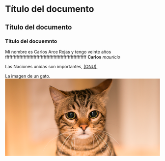 # Título del documento
## Título del documento
### Titulo del docuemnto

Mi nombre es Carlos Arce Rojas y   tengo
veinte años fffffffffffffffffffffffffffffffffffffffffffffffffffffffff
**Carlos**
_mauricio_


Las Naciones unidas son importantes, [(ONU)](https://www.un.org/es/),

La imagen de un gato. ![gato](01_¿Qué-puedo-hacer-si-mi-gato-está-triste-.png)

